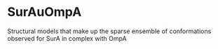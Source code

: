 # SurAuOmpA
Structural models that make up the sparse ensemble of conformations observed for SurA in complex with OmpA
